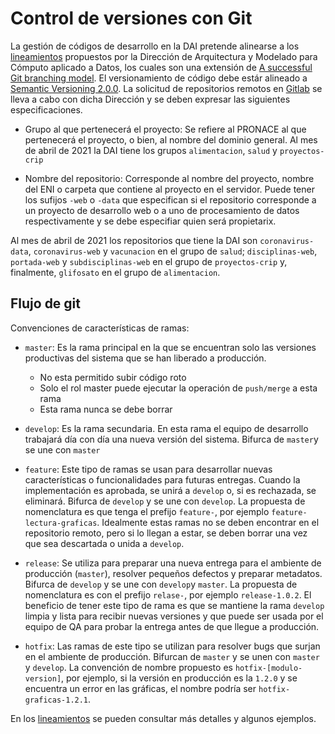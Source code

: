 # Control de versiones con Git

La gestión de códigos de desarrollo en la DAI pretende alinearse a los [lineamientos](https://conacyt-arquitectura.github.io/git/) propuestos por la Dirección de Arquitectura y Modelado para Cómputo aplicado a Datos, los cuales son una extensión de [A successful Git branching model](https://nvie.com/posts/a-successful-git-branching-model/). El versionamiento de código debe estár alineado a [Semantic Versioning 2.0.0](https://semver.org/spec/v2.0.0.html). La solicitud de repositorios remotos en [Gitlab](https://scm.crip.conacyt.mx/) se lleva a cabo con dicha Dirección y se deben expresar las siguientes especificaciones.

- Grupo al que pertenecerá el proyecto: Se refiere al PRONACE al que pertenecerá el proyecto, o bien, al nombre del dominio general. Al mes de abril de 2021 la DAI tiene los grupos `alimentacion`, `salud` y `proyectos-crip`

- Nombre del repositorio: Corresponde al nombre del proyecto, nombre del ENI o carpeta que contiene al proyecto en el servidor. Puede tener los sufijos `-web` o `-data` que especifican si el repositorio corresponde a un proyecto de desarrollo web o a uno de procesamiento de datos respectivamente y se debe especifiar quien será propietarix.

Al mes de abril de 2021 los repositorios que tiene la DAI son `coronavirus-data`, `coronavirus-web` y `vacunacion` en el grupo de `salud`; `disciplinas-web`, `portada-web` y `subdisciplinas-web` en el grupo de `proyectos-crip` y, finalmente, `glifosato` en el grupo de `alimentacion`.



## Flujo de git

Convenciones de características de ramas:
- `master`: Es la rama principal en la que se encuentran solo las versiones productivas del sistema que se han liberado a producción.
    - No esta permitido subir código roto
    - Solo el rol master puede ejecutar la operación de `push/merge` a esta rama
    - Esta rama nunca se debe borrar

- `develop`: Es la rama secundaria. En esta rama el equipo de desarrollo trabajará día con día una nueva versión del sistema. Bifurca de `master`y se une con `master`

- `feature`: Este tipo de ramas se usan para desarrollar nuevas características o funcionalidades para futuras entregas. Cuando la implementación es aprobada, se unirá a `develop` o, si es rechazada, se eliminará. Bifurca de `develop` y se une con `develop`. La propuesta de nomenclatura es que tenga el prefijo `feature-`, por ejemplo `feature-lectura-graficas`. Idealmente estas ramas no se deben encontrar en el repositorio remoto, pero si lo llegan a estar, se deben borrar una vez que sea descartada o unida a `develop`.

- `release`: Se utiliza para preparar una nueva entrega para el ambiente de producción (`master`), resolver pequeños defectos y preparar metadatos. Bifurca de `develop` y se une con `develop`y `master`. La propuesta de nomenclatura es con el prefijo `relase-`, por ejemplo `release-1.0.2`. El beneficio de tener este tipo de rama es que se mantiene la rama `develop` limpia y lista para recibir nuevas versiones y que puede ser usada por el equipo de QA para probar la entrega antes de que llegue a producción.

- `hotfix`: Las ramas de este tipo se utilizan para resolver bugs que surjan en el ambiente de producción. Bifurcan de  `master` y se unen con `master` y `develop`. La convención de nombre propuesto es `hotfix-[modulo-version]`, por ejemplo, si la versión en producción es la `1.2.0` y se encuentra un error en las gráficas, el nombre podría ser `hotfix-graficas-1.2.1`.


En los [lineamientos](https://conacyt-arquitectura.github.io/git/) se pueden consultar más detalles y algunos ejemplos.

